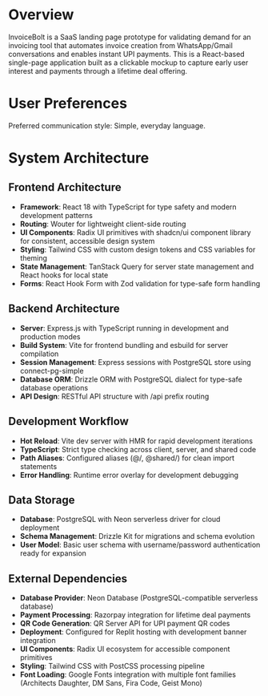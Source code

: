 # Overview

InvoiceBolt is a SaaS landing page prototype for validating demand for an invoicing tool that automates invoice creation from WhatsApp/Gmail conversations and enables instant UPI payments. This is a React-based single-page application built as a clickable mockup to capture early user interest and payments through a lifetime deal offering.

# User Preferences

Preferred communication style: Simple, everyday language.

# System Architecture

## Frontend Architecture
- **Framework**: React 18 with TypeScript for type safety and modern development patterns
- **Routing**: Wouter for lightweight client-side routing
- **UI Components**: Radix UI primitives with shadcn/ui component library for consistent, accessible design system
- **Styling**: Tailwind CSS with custom design tokens and CSS variables for theming
- **State Management**: TanStack Query for server state management and React hooks for local state
- **Forms**: React Hook Form with Zod validation for type-safe form handling

## Backend Architecture
- **Server**: Express.js with TypeScript running in development and production modes
- **Build System**: Vite for frontend bundling and esbuild for server compilation
- **Session Management**: Express sessions with PostgreSQL store using connect-pg-simple
- **Database ORM**: Drizzle ORM with PostgreSQL dialect for type-safe database operations
- **API Design**: RESTful API structure with /api prefix routing

## Development Workflow
- **Hot Reload**: Vite dev server with HMR for rapid development iterations
- **TypeScript**: Strict type checking across client, server, and shared code
- **Path Aliases**: Configured aliases (@/, @shared/) for clean import statements
- **Error Handling**: Runtime error overlay for development debugging

## Data Storage
- **Database**: PostgreSQL with Neon serverless driver for cloud deployment
- **Schema Management**: Drizzle Kit for migrations and schema evolution
- **User Model**: Basic user schema with username/password authentication ready for expansion

## External Dependencies
- **Database Provider**: Neon Database (PostgreSQL-compatible serverless database)
- **Payment Processing**: Razorpay integration for lifetime deal payments
- **QR Code Generation**: QR Server API for UPI payment QR codes
- **Deployment**: Configured for Replit hosting with development banner integration
- **UI Components**: Radix UI ecosystem for accessible component primitives
- **Styling**: Tailwind CSS with PostCSS processing pipeline
- **Font Loading**: Google Fonts integration with multiple font families (Architects Daughter, DM Sans, Fira Code, Geist Mono)